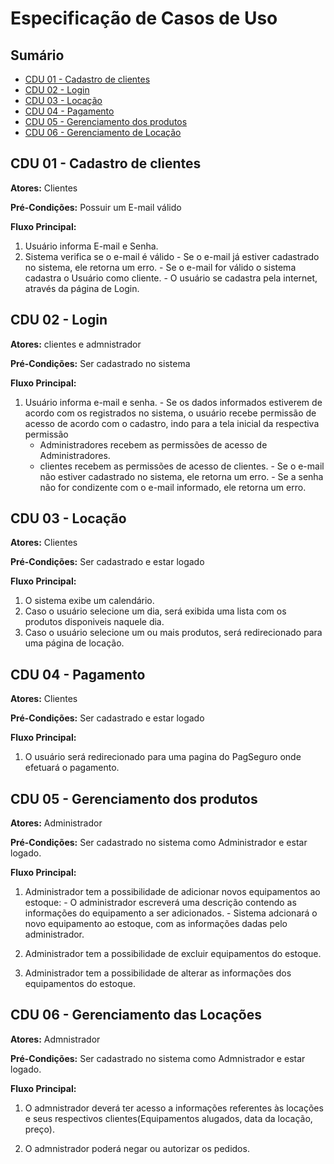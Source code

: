# Especificação de Casos de Uso

## Sumário

- [CDU 01 - Cadastro de clientes](#cdu-01---cadastro-de-clientes)
- [CDU 02 - Login](#cdu-03---login)
- [CDU 03 - Locação](#cdu-03---locação)
- [CDU 04 - Pagamento](#cdu-04---pagamento)
- [CDU 05 - Gerenciamento dos produtos](#cdu-05---Gerenciamento-dos-produtos)
- [CDU 06 - Gerenciamento de Locação](#cdu-06---Gerenciamento-de-Locação)


## CDU 01 - Cadastro de clientes

**Atores:** Clientes

**Pré-Condições:** Possuir um E-mail válido 

**Fluxo Principal:**

  1. Usuário informa E-mail e Senha.
  2. Sistema verifica se o e-mail é válido
    - Se o e-mail já estiver cadastrado no sistema, ele retorna um erro.
    - Se o e-mail for válido o sistema cadastra o Usuário como cliente.
    - O usuário se cadastra pela internet, através da página de Login.
 

## CDU 02 - Login 

**Atores:** clientes e admnistrador

**Pré-Condições:** Ser cadastrado no sistema

**Fluxo Principal:**

  1. Usuário informa e-mail e senha.
    - Se os dados informados estiverem de acordo com os registrados no sistema, o usuário recebe permissão de acesso de acordo com o cadastro, indo para a tela inicial da respectiva permissão
      *  Administradores recebem as permissões de acesso de Administradores.
      * clientes recebem as permissões de acesso de clientes.
    - Se o e-mail não estiver cadastrado no sistema, ele retorna um erro.
    - Se a senha não for condizente com o e-mail informado, ele retorna um erro.
 

 ## CDU 03 - Locação 

**Atores:** Clientes

**Pré-Condições:** Ser cadastrado e estar logado

**Fluxo Principal:**

  1. O sistema exibe um calendário.  
  2. Caso o usuário selecione um dia, será exibida uma lista com os produtos disponiveis naquele dia.
  3. Caso o usuário selecione um ou mais produtos, será redirecionado para uma página de locação.

  ## CDU 04 - Pagamento

**Atores:** Clientes

**Pré-Condições:** Ser cadastrado e estar logado 

**Fluxo Principal:**

  1. O usuário será redirecionado para uma pagina do PagSeguro onde efetuará o pagamento.

 

## CDU 05 - Gerenciamento dos produtos

**Atores:** Administrador

**Pré-Condições:** Ser cadastrado no sistema como Administrador e estar logado.

**Fluxo Principal:**

  1. Administrador tem a possibilidade de adicionar novos equipamentos ao estoque:
    - O administrador escreverá uma descrição contendo as informações do equipamento a ser adicionados.
    - Sistema adcionará o novo equipamento ao estoque, com as informações dadas pelo administrador.

  2. Administrador tem a possibilidade de excluir equipamentos do estoque.

  3. Administrador tem a possibilidade de alterar as informações dos equipamentos do estoque.

## CDU 06 - Gerenciamento das Locações

**Atores:** Admnistrador

**Pré-Condições:** Ser cadastrado no sistema como Admnistrador e estar logado.

**Fluxo Principal:**

  1. O admnistrador deverá ter acesso a informações referentes às locações e seus respectivos clientes(Equipamentos alugados, data da locação, preço).

  2. O admnistrador poderá negar ou autorizar os pedidos.

